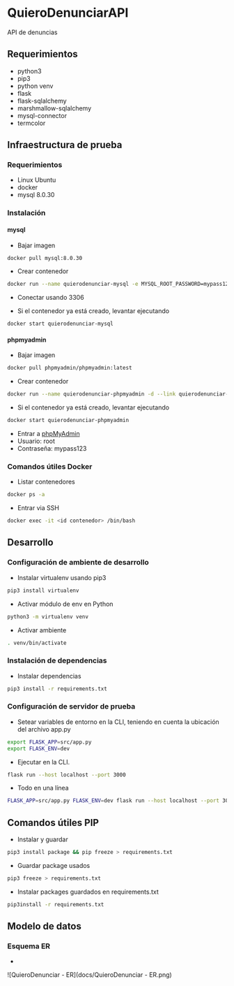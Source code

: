 # QuieroDenunciarAPI

 API de denuncias 

## Requerimientos

- python3
- pip3
- python venv
- flask
- flask-sqlalchemy
- marshmallow-sqlalchemy
- mysql-connector
- termcolor

## Infraestructura de prueba

### Requerimientos

- Linux Ubuntu
- docker
- mysql 8.0.30

### Instalación

#### mysql

- Bajar imagen

```bash
docker pull mysql:8.0.30
```

- Crear contenedor

```bash
docker run --name quierodenunciar-mysql -e MYSQL_ROOT_PASSWORD=mypass123 -e TZ=America/Santiago -d -p 3306:3306 mysql:8.0.30
```

- Conectar usando 3306

- Si el contenedor ya está creado, levantar ejecutando

```bash
docker start quierodenunciar-mysql
```

#### phpmyadmin

- Bajar imagen

```bash
docker pull phpmyadmin/phpmyadmin:latest
```

- Crear contenedor

```bash
docker run --name quierodenunciar-phpmyadmin -d --link quierodenunciar-mysql:db -p 8081:80 phpmyadmin/phpmyadmin
```

- Si el contenedor ya está creado, levantar ejecutando

```bash
docker start quierodenunciar-phpmyadmin
```

- Entrar a [phpMyAdmin](http://localhost:8081)
- Usuario: root
- Contraseña: mypass123

### Comandos útiles Docker

- Listar contenedores

```bash
docker ps -a
```

- Entrar via SSH

```bash
docker exec -it <id contenedor> /bin/bash
```

## Desarrollo

### Configuración de ambiente de desarrollo

- Instalar virtualenv usando pip3

```bash
pip3 install virtualenv
```

- Activar módulo de env en Python

```bash
python3 -m virtualenv venv
```

- Activar ambiente

```bash
. venv/bin/activate
```

### Instalación de dependencias

- Instalar dependencias

```bash
pip3 install -r requirements.txt
```

### Configuración de servidor de prueba

- Setear variables de entorno en la CLI, teniendo en cuenta la ubicación del archivo app.py

```bash
export FLASK_APP=src/app.py
export FLASK_ENV=dev
```

- Ejecutar en la CLI.

```bash
flask run --host localhost --port 3000
```

- Todo en una línea

```bash
FLASK_APP=src/app.py FLASK_ENV=dev flask run --host localhost --port 3000
```

## Comandos útiles PIP

- Instalar y guardar

```bash
pip3 install package && pip freeze > requirements.txt
```

- Guardar package usados

```bash
pip3 freeze > requirements.txt
```

- Instalar packages guardados en requirements.txt

```bash
pip3install -r requirements.txt
```

## Modelo de datos

### Esquema ER

- 

![QuieroDenunciar - ER](docs/QuieroDenunciar - ER.png)
